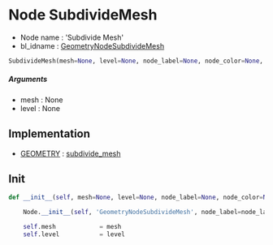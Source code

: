 # Node SubdivideMesh

- Node name : 'Subdivide Mesh'
- bl_idname : [GeometryNodeSubdivideMesh](https://docs.blender.org/api/current/bpy.types.GeometryNodeSubdivideMesh.html)


``` python
SubdivideMesh(mesh=None, level=None, node_label=None, node_color=None, **kwargs)
```
##### Arguments

- mesh : None
- level : None

## Implementation

- [GEOMETRY](/docs/GeoNodes/socket_GEOMETRY.md) : [subdivide_mesh](/docs/GeoNodes/socket_GEOMETRY.md#subdivide_mesh)

## Init

``` python
def __init__(self, mesh=None, level=None, node_label=None, node_color=None, **kwargs):

    Node.__init__(self, 'GeometryNodeSubdivideMesh', node_label=node_label, node_color=node_color, **kwargs)

    self.mesh            = mesh
    self.level           = level
```
